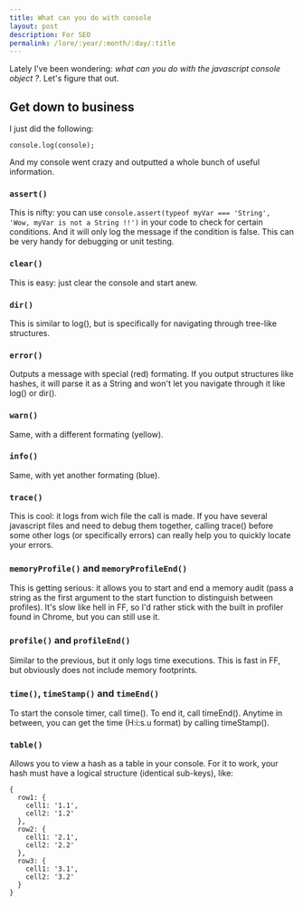 ```yaml
---
title: What can you do with console
layout: post
description: For SEO
permalink: /lore/:year/:month/:day/:title
---
```


Lately I've been wondering: *what can you do with the javascript console object ?*. Let's figure that out.


## Get down to business

I just did the following:

    console.log(console);

And my console went crazy and outputted a whole bunch of useful information.


### `assert()`

This is nifty: you can use `console.assert(typeof myVar === 'String', 'Wow, myVar is not a String !!')` in your code to check for certain conditions. And it will only log the message if the condition is false. This can be very handy for debugging or unit testing.


### `clear()`

This is easy: just clear the console and start anew.


### `dir()`

This is similar to log(), but is specifically for navigating through tree-like structures.


### `error()`

Outputs a message with special (red) formating. If you output structures like hashes, it will parse it as a String and won't let you navigate through it like log() or dir().


### `warn()`

Same, with a different formating (yellow).


### `info()`

Same, with yet another formating (blue).


### `trace()`

This is cool: it logs from wich file the call is made. If you have several javascript files and need to debug them together, calling trace() before some other logs (or specifically errors) can really help you to quickly locate your errors.


### `memoryProfile()` and `memoryProfileEnd()`

This is getting serious: it allows you to start and end a memory audit (pass a string as the first argument to the start function to distinguish between profiles). It's slow like hell in FF, so I'd rather stick with the built in profiler found in Chrome, but you can still use it.


### `profile()` and `profileEnd()`

Similar to the previous, but it only logs time executions. This is fast in FF, but obviously does not include memory footprints.


### `time()`, `timeStamp()` and `timeEnd()`

To start the console timer, call time(). To end it, call timeEnd(). Anytime in between, you can get the time (H:i:s.u format) by calling timeStamp().


### `table()`

Allows you to view a hash as a table in your console. For it to work, your hash must have a logical structure (identical sub-keys), like:

    {
      row1: {
        cell1: '1.1',
        cell2: '1.2'
      },
      row2: {
        cell1: '2.1',
        cell2: '2.2'
      },
      row3: {
        cell1: '3.1',
        cell2: '3.2'
      }
    }
